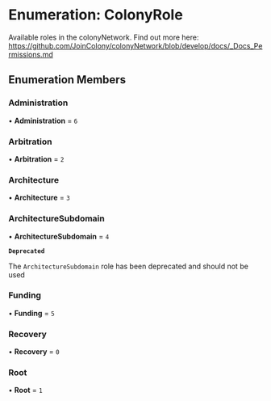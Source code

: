 # Enumeration: ColonyRole

Available roles in the colonyNetwork. Find out more here: https://github.com/JoinColony/colonyNetwork/blob/develop/docs/_Docs_Permissions.md

## Enumeration Members

### Administration

• **Administration** = ``6``

### Arbitration

• **Arbitration** = ``2``

### Architecture

• **Architecture** = ``3``

### ArchitectureSubdomain

• **ArchitectureSubdomain** = ``4``

**`Deprecated`**

The `ArchitectureSubdomain` role has been deprecated and should not be used

### Funding

• **Funding** = ``5``

### Recovery

• **Recovery** = ``0``

### Root

• **Root** = ``1``

